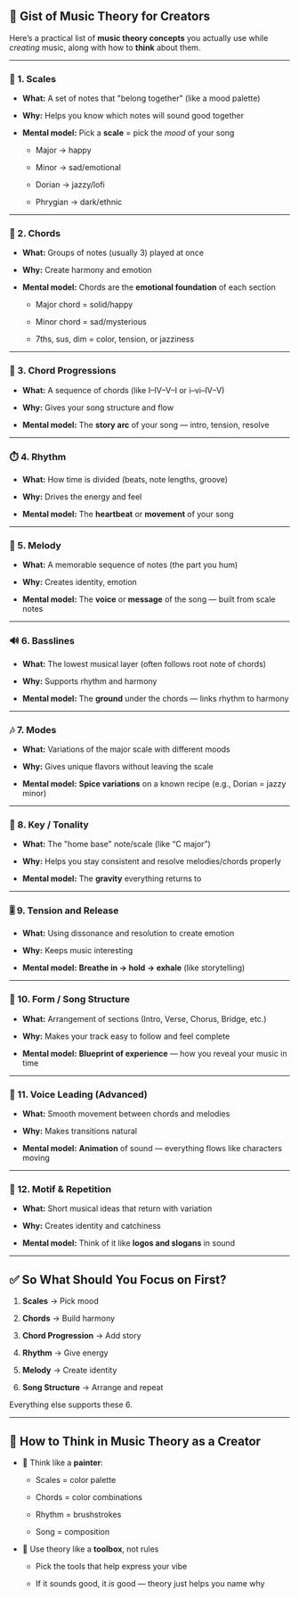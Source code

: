 ## 🎯 Gist of Music Theory for Creators

Here’s a practical list of **music theory concepts** you actually use while _creating_ music, along with how to **think** about them.

---

### 🧱 1. **Scales**

- **What:** A set of notes that "belong together" (like a mood palette)
    
- **Why:** Helps you know which notes will sound good together
    
- **Mental model:** Pick a **scale** = pick the _mood_ of your song
    
    - Major → happy
        
    - Minor → sad/emotional
        
    - Dorian → jazzy/lofi
        
    - Phrygian → dark/ethnic
        

---

### 🎼 2. **Chords**

- **What:** Groups of notes (usually 3) played at once
    
- **Why:** Create harmony and emotion
    
- **Mental model:** Chords are the **emotional foundation** of each section
    
    - Major chord = solid/happy
        
    - Minor chord = sad/mysterious
        
    - 7ths, sus, dim = color, tension, or jazziness
        

---

### 🔁 3. **Chord Progressions**

- **What:** A sequence of chords (like I–IV–V–I or i–vi–IV–V)
    
- **Why:** Gives your song structure and flow
    
- **Mental model:** The **story arc** of your song — intro, tension, resolve
    

---

### ⏱️ 4. **Rhythm**

- **What:** How time is divided (beats, note lengths, groove)
    
- **Why:** Drives the energy and feel
    
- **Mental model:** The **heartbeat** or **movement** of your song
    

---

### 🎵 5. **Melody**

- **What:** A memorable sequence of notes (the part you hum)
    
- **Why:** Creates identity, emotion
    
- **Mental model:** The **voice** or **message** of the song — built from scale notes
    

---

### 🔊 6. **Basslines**

- **What:** The lowest musical layer (often follows root note of chords)
    
- **Why:** Supports rhythm and harmony
    
- **Mental model:** The **ground** under the chords — links rhythm to harmony
    

---

### 🎶 7. **Modes**

- **What:** Variations of the major scale with different moods
    
- **Why:** Gives unique flavors without leaving the scale
    
- **Mental model:** **Spice variations** on a known recipe (e.g., Dorian = jazzy minor)
    

---

### 📏 8. **Key / Tonality**

- **What:** The "home base" note/scale (like “C major”)
    
- **Why:** Helps you stay consistent and resolve melodies/chords properly
    
- **Mental model:** The **gravity** everything returns to
    

---

### 🎚️ 9. **Tension and Release**

- **What:** Using dissonance and resolution to create emotion
    
- **Why:** Keeps music interesting
    
- **Mental model:** **Breathe in → hold → exhale** (like storytelling)
    

---

### 🔄 10. **Form / Song Structure**

- **What:** Arrangement of sections (Intro, Verse, Chorus, Bridge, etc.)
    
- **Why:** Makes your track easy to follow and feel complete
    
- **Mental model:** **Blueprint of experience** — how you reveal your music in time
    

---

### 🔄 11. **Voice Leading (Advanced)**

- **What:** Smooth movement between chords and melodies
    
- **Why:** Makes transitions natural
    
- **Mental model:** **Animation** of sound — everything flows like characters moving
    

---

### 🎨 12. **Motif & Repetition**

- **What:** Short musical ideas that return with variation
    
- **Why:** Creates identity and catchiness
    
- **Mental model:** Think of it like **logos and slogans** in sound
    

---

## ✅ So What Should You Focus on First?

1. **Scales** → Pick mood
    
2. **Chords** → Build harmony
    
3. **Chord Progression** → Add story
    
4. **Rhythm** → Give energy
    
5. **Melody** → Create identity
    
6. **Song Structure** → Arrange and repeat
    

Everything else supports these 6.

---

## 🧠 How to Think in Music Theory as a Creator

- 🎨 Think like a **painter**:
    
    - Scales = color palette
        
    - Chords = color combinations
        
    - Rhythm = brushstrokes
        
    - Song = composition
        
- 🧪 Use theory like a **toolbox**, not rules
    
    - Pick the tools that help express your vibe
        
    - If it sounds good, it _is_ good — theory just helps you name why